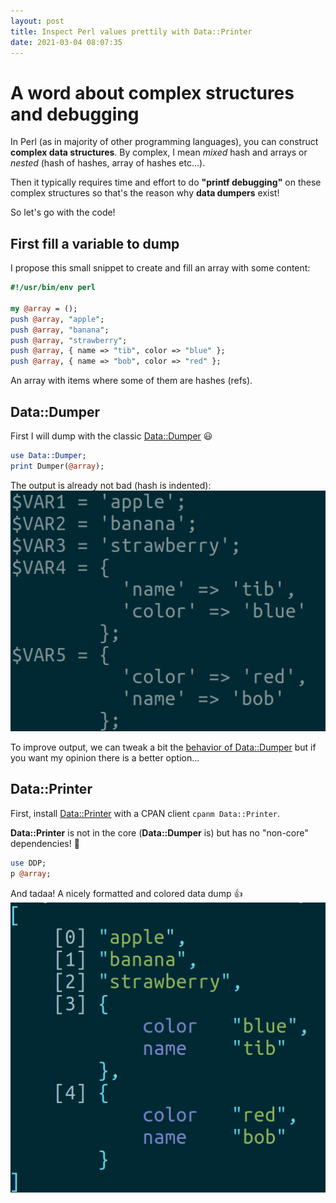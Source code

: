 ```yaml
---
layout: post
title: Inspect Perl values prettily with Data::Printer
date: 2021-03-04 08:07:35
---
```

# A word about complex structures and debugging
In Perl (as in majority of other programming languages), you can construct **complex data structures**. By complex, I mean *mixed* hash and arrays or *nested* (hash of hashes, array of hashes etc...).

Then it typically requires time and effort to do **"printf debugging"** on these complex structures so that's the reason why **data dumpers** exist!

So let's go with the code!

## First fill a variable to dump
I propose this small snippet to create and fill an array with some content:
```perl
#!/usr/bin/env perl

my @array = ();
push @array, "apple";
push @array, "banana";
push @array, "strawberry";
push @array, { name => "tib", color => "blue" };
push @array, { name => "bob", color => "red" };
```

An array with items where some of them are hashes (refs).

## Data::Dumper
First I will dump with the classic [Data::Dumper](https://metacpan.org/pod/Data::Dumper) :smiley:

```perl
use Data::Dumper;
print Dumper(@array);
```

The output is already not bad (hash is indented):
![Data::Dumper](/assets/images/phw94z8n0r2p83v84pbm.png)

To improve output, we can tweak a bit the [behavior of Data::Dumper](https://metacpan.org/pod/Data::Dumper#Configuration-Variables-or-Methods) but if you want my opinion there is a better option...

## Data::Printer
First, install [Data::Printer](https://metacpan.org/pod/Data::Printer) with a CPAN client `cpanm Data::Printer`.

**Data::Printer** is not in the core (**Data::Dumper** is) but has no "non-core" dependencies! :dancer: 

```perl
use DDP;
p @array;
```

And tadaa! A nicely formatted and colored data dump :+1:
![Data::Printer](/assets/images/tvi6qez55zantjt7edi7.png)


